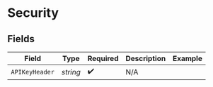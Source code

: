 # Security


## Fields

| Field              | Type               | Required           | Description        | Example            |
| ------------------ | ------------------ | ------------------ | ------------------ | ------------------ |
| `APIKeyHeader`     | *string*           | :heavy_check_mark: | N/A                |                    |